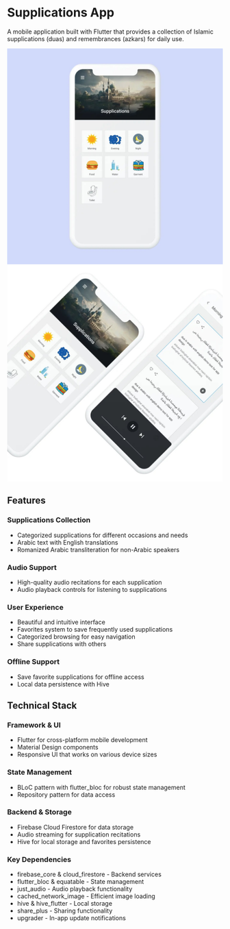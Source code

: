 # Supplications App

A mobile application built with Flutter that provides a collection of Islamic supplications (duas) and remembrances (azkars) for daily use.

<div align="center">
  <img src="./images/1.jpeg" alt="Supplications App">
  <img src="./images/2.jpeg" alt="Supplications List">
</div>

## Features

### Supplications Collection

- Categorized supplications for different occasions and needs
- Arabic text with English translations
- Romanized Arabic transliteration for non-Arabic speakers

### Audio Support

- High-quality audio recitations for each supplication
- Audio playback controls for listening to supplications

### User Experience

- Beautiful and intuitive interface
- Favorites system to save frequently used supplications
- Categorized browsing for easy navigation
- Share supplications with others

### Offline Support

- Save favorite supplications for offline access
- Local data persistence with Hive

## Technical Stack

### Framework & UI

- Flutter for cross-platform mobile development
- Material Design components
- Responsive UI that works on various device sizes

### State Management

- BLoC pattern with flutter_bloc for robust state management
- Repository pattern for data access

### Backend & Storage

- Firebase Cloud Firestore for data storage
- Audio streaming for supplication recitations
- Hive for local storage and favorites persistence

### Key Dependencies

- firebase_core & cloud_firestore - Backend services
- flutter_bloc & equatable - State management
- just_audio - Audio playback functionality
- cached_network_image - Efficient image loading
- hive & hive_flutter - Local storage
- share_plus - Sharing functionality
- upgrader - In-app update notifications
